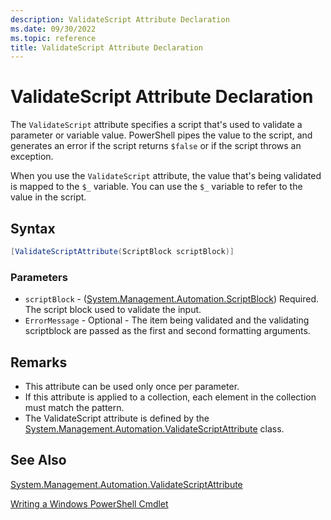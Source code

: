```yaml
---
description: ValidateScript Attribute Declaration
ms.date: 09/30/2022
ms.topic: reference
title: ValidateScript Attribute Declaration
---
```

# ValidateScript Attribute Declaration

The `ValidateScript` attribute specifies a script that's used to validate a parameter or variable
value. PowerShell pipes the value to the script, and generates an error if the script returns
`$false` or if the script throws an exception.

When you use the `ValidateScript` attribute, the value that's being validated is mapped to the `$_`
variable. You can use the `$_` variable to refer to the value in the script.

## Syntax

```csharp
[ValidateScriptAttribute(ScriptBlock scriptBlock)]
```

### Parameters

- `scriptBlock` - ([System.Management.Automation.ScriptBlock][01]) Required. The script block used
  to validate the input.
- `ErrorMessage` - Optional - The item being validated and the validating scriptblock are passed as
  the first and second formatting arguments.

## Remarks

- This attribute can be used only once per parameter.
- If this attribute is applied to a collection, each element in the collection must match the
  pattern.
- The ValidateScript attribute is defined by the
  [System.Management.Automation.ValidateScriptAttribute][02] class.

## See Also

[System.Management.Automation.ValidateScriptAttribute][02]

[Writing a Windows PowerShell Cmdlet][03]

<!-- Reference links -->
[01]: /dotnet/api/System.Management.Automation.ScriptBlock
[02]: /dotnet/api/System.Management.Automation.ValidateScriptAttribute
[03]: ./writing-a-windows-powershell-cmdlet.md
